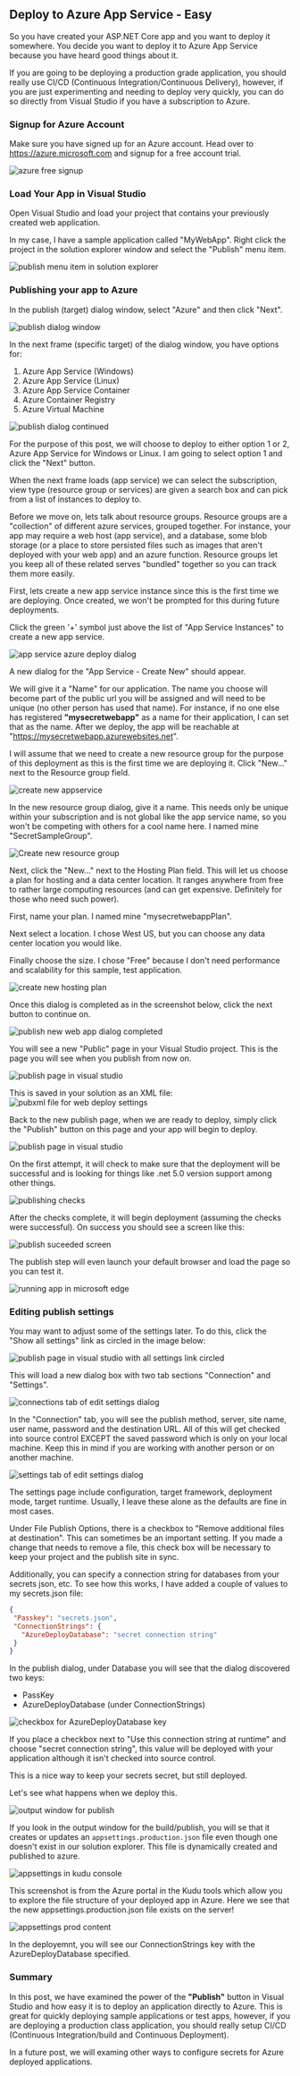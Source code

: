 ## Deploy to Azure App Service - Easy
So you have created your ASP.NET Core app and you want to deploy it somewhere. You decide you want to deploy it to Azure App Service because you have heard good things about it. 

If you are going to be deploying a production grade application, you should really use CI/CD (Continuous Integration/Continuous Delivery), however, if you are just experimenting and needing to deploy very quickly, you can do so directly from Visual Studio if you have a subscription to Azure.

### Signup for Azure Account
Make sure you have signed up for an Azure account. Head over to https://azure.microsoft.com and signup for a free account trial.

![azure free signup](images/azure-ezdeploy/1-azure-free-signup.jpg#screenshot)

### Load Your App in Visual Studio
Open Visual Studio and load your project that contains your previously created web application.

In my case, I have a sample application called "MyWebApp". Right click the project in the solution explorer window and select the "Publish" menu item.

![publish menu item in solution explorer](images/azure-ezdeploy/2-publish-menu.jpg#screenshot)


### Publishing your app to Azure
In the publish (target) dialog window, select "Azure" and then click "Next".

![publish dialog window](images/azure-ezdeploy/3-publish-dialog.jpg)

In the next frame  (specific target) of the dialog window, you have options for:
1) Azure App Service (Windows)
2) Azure App Service (Linux)
3) Azure App Service Container
4) Azure Container Registry
5) Azure Virtual Machine

![publish dialog continued](images/azure-ezdeploy/4-publish-dialog2.jpg)

For the purpose of this post, we will choose to deploy to either option 1 or 2, Azure App Service for Windows or Linux. I am going to select option 1 and click the "Next" button.

When the next frame loads (app service) we can select the subscription, view type (resource group or services) are given a search box and can pick from a list of instances to deploy to.

Before we move on, lets talk about resource groups. Resource groups are a "collection" of different azure services, grouped together. For instance, your app may require a web host (app service), and a database, some blob storage (or a place to store persisted files such as images that aren't deployed with your web app) and an azure function. Resource groups let you keep all of these related serves "bundled" together so you can track them more easily.

First, lets create a new app service instance since this is the first time we are deploying. Once created, we won't be prompted for this during future deployments.

Click the green '+' symbol just above the list of "App Service Instances" to create a new app service.

![app service azure deploy dialog](images/azure-ezdeploy/5-app-service-dialog.jpg)

A new dialog for the "App Service - Create New" should appear.

We will give it a "Name" for our application. The name you choose will become part of the public url you will be assigned and will need to be unique (no other person has used that name). For instance, if no one else has registered **"mysecretwebapp"** as a name for their application, I can set that as the name. After we deploy, the app will be reachable at "https://mysecretwebapp.azurewebsites.net".

I will assume that we need to create a new resource group for the purpose of this deployment as this is the first time we are deploying it. Click "New..." next to the Resource group field.

![create new appservice](images/azure-ezdeploy/6-create-new-appservice.jpg)

In the new resource group dialog, give it a name. This needs only be unique within your subscription and is not global like the app service name, so you won't be competing with others for a cool name here. I named mine "SecretSampleGroup".

![Create new resource group](images/azure-ezdeploy/7-new-resource-group.jpg)

Next, click the "New..." next to the Hosting Plan field. This will let us choose a plan for hosting and a data center location. It ranges anywhere from free to rather large computing resources (and can get expensive. Definitely for those who need such power). 

First, name your plan. I named mine "mysecretwebappPlan".

Next select a location. I chose West US, but you can choose any data center location you would like.

Finally choose the size. I chose "Free" because I don't need performance and scalability for this sample, test application.

![create new hosting plan](images/azure-ezdeploy/8-new-hosting-plan.jpg)

Once this dialog is completed as in the screenshot below, click the next button to continue on.

![publish new web app dialog completed](images\azure-ezdeploy\9-publish-new-webapp.jpg)

You will see a new "Public" page in your Visual Studio project. This is the page you will see when you publish from now on. 

![publish page in visual studio](images\azure-ezdeploy\10-publish-dialog.jpg)

This is saved in your solution as an XML file:
![pubxml file for web deploy settings](images\azure-ezdeploy\11-webdeploy-xml.jpg)

Back to the new publish page, when we are ready to deploy, simply click the "Publish" button on this page and your app will begin to deploy.

![publish page in visual studio](images\azure-ezdeploy\10-publish-dialog.jpg)

On the first attempt, it will check to make sure that the deployment will be successful and is looking for things like .net 5.0 version support among other things.

![publishing checks](images\azure-ezdeploy\12-publishing-checks.jpg)

After the checks complete, it will begin deployment (assuming the checks were successful). On success you should see a screen like this:

![publish suceeded screen](images\azure-ezdeploy\13-publish-suceeded.jpg)

The publish step will even launch your default browser and load the page so you can test it.

![running app in microsoft edge](images\azure-ezdeploy\14-app-running.jpg)


### Editing publish settings
You may want to adjust some of the settings later. To do this, click the "Show all settings" link as circled in the image below:

![publish page in visual studio with all settings link circled](images\azure-ezdeploy\15-show-all-settings.jpg)

This will load a new dialog box with two tab sections "Connection" and "Settings".

![connections tab of edit settings dialog](images\azure-ezdeploy\16-connection.jpg)
 
 In the "Connection" tab, you will see the publish method, server, site name, user name, password and the destination URL. All of this will get checked into source control EXCEPT the saved password which is only on your local machine. Keep this in mind if you are working with another person or on another machine.

 ![settings tab of edit settings dialog](images/azure-ezdeploy/17-settings.jpg)

 The settings page include configuration, target framework, deployment mode, target runtime. Usually, I leave these alone as the defaults are fine in most cases.

 Under File Publish Options, there is a checkbox to "Remove additional files at destination". This can sometimes be an important setting. If you made a change that needs to remove a file, this check box will be necessary to keep your project and the publish site in sync.

 Additionally, you can specify a connection string for databases from your secrets json, etc. To see how this works, I have added a couple of values to my secrets.json file:

 ```json
 {
  "Passkey": "secrets.json",
  "ConnectionStrings": {
    "AzureDeployDatabase": "secret connection string"
  }
}
```

In the publish dialog, under Database you will see that the dialog discovered two keys: 
* PassKey
* AzureDeployDatabase (under ConnectionStrings)

![checkbox for AzureDeployDatabase key](images/azure-ezdeploy/18-connection-string.jpg)

If you place a checkbox next to "Use this connection string at runtime" and choose "secret connection string", this value will be deployed with your application although it isn't checked into source control.

This is a nice way to keep your secrets secret, but still deployed.

Let's see what happens when we deploy this.

![output window for publish](images/azure-ezdeploy/19-publish-output.jpg)

If you look in the output window for the build/publish, you will se that it creates or updates an `appsettings.production.json` file even though one doesn't exist in our solution explorer. This file is dynamically created and published to azure.

![appsettings in kudu console](images/azure-ezdeploy/20-appsettings-prod.jpg)

This screenshot is from the Azure portal in the Kudu tools which allow you to explore the file structure of your deployed app in Azure. Here we see that the new appsettings.production.json file exists on the server!

![appsettings prod content](images/azure-ezdeploy/21-appsetting-contents.jpg)

In the deployemnt, you will see our ConnectionStrings key with the AzureDeployDatabase specified.

### Summary
In this post, we have examined the power of the **"Publish"** button in Visual Studio and how easy it is to deploy an application directly to Azure. This is great for quickly deploying sample applications or test apps, however, if you are deploying a production class application, you should really setup CI/CD (Continuous Integration/build and Continuous Deployment). 

In a future post, we will examing other ways to  configure secrets for Azure deployed applications.

